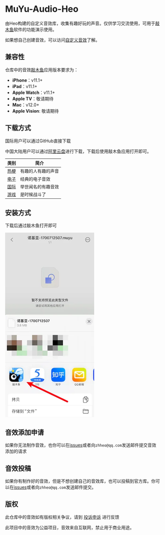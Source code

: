 # MuYu-Audio-Heo

由Heo构建的自定义音效库，收集有趣好玩的声音。仅供学习交流使用，可用于[敲木鱼](https://apps.apple.com/cn/app/%E6%95%B2%E6%9C%A8%E9%B1%BC/id6443798663)软件的功能演示使用。

如果想自己创建音效，可以访问[自定义音效](https://muyu.zhheo.com/iOS/customAudio.html)了解。

## 兼容性

仓库中的音效[敲木鱼](https://apps.apple.com/cn/app/%E6%95%B2%E6%9C%A8%E9%B1%BC/id6443798663)应用版本要求为：

- **iPhone**：v11.1+
- **iPad**：v11.1+
- **Apple Watch**：v11.1+
- **Apple TV**：敬请期待
- **Mac**：v12.0+
- **Apple Vision**: 敬请期待

## 下载方式

国际用户可以通过GitHub直接下载

中国大陆用户可以通过[阿里云盘](https://www.alipan.com/s/Lt8YEw3p4jd)进行下载，下载后使用敲木鱼应用打开即可。

| 类别  | 简介 |
|-----|----|
| [热梗](/热梗/) | 有趣的人有趣的声音   |
| [电子](/电子/) | 经典的电子音效   |
| [国际](/国际/) | 举世闻名的有趣音效   |
| [游戏](/游戏/) | 是时候战斗了   |

## 安装方式

下载后通过敲木鱼打开即可

![](/img/aliyunpan.webp)

## 音效添加申请

如果你无法制作音效，也你可以在[issues](https://github.com/zhheo/MuYu-Audio-Heo/issues)或者向`zhheo@qq.com`发送邮件提交音效添加的请求

## 音效投稿

如果你有制作好的音效，但是不想创建自己的音效库，也可以投稿到官方库。你可以在[issues](https://github.com/zhheo/MuYu-Audio-Heo/issues)或者向`zhheo@qq.com`发送邮件提交。

## 版权

此仓库中的音效如有版权相关争议，请到 [投诉申诉](https://wj.qq.com/s2/13520609/9410/) 进行反馈

此项目中的音效为公益项目，音效来自互联网，禁止用于商业用途。